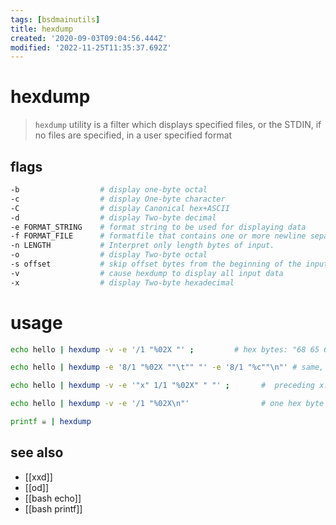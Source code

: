 ```yaml
---
tags: [bsdmainutils]
title: hexdump
created: '2020-09-03T09:04:56.444Z'
modified: '2022-11-25T11:35:37.692Z'
---
```


# hexdump

> `hexdump` utility is a filter which displays specified files, or the STDIN, if no files are specified, in a user specified format

## flags

```sh
-b                  # display one-byte octal 
-c                  # display One-byte character 
-C                  # display Canonical hex+ASCII 
-d                  # display Two-byte decimal 
-e FORMAT_STRING    # format string to be used for displaying data
-f FORMAT_FILE      # formatfile that contains one or more newline separated format strings
-n LENGTH           # Interpret only length bytes of input.
-o                  # display Two-byte octal 
-s offset           # skip offset bytes from the beginning of the input
-v                  # cause hexdump to display all input data
-x                  # display Two-byte hexadecimal 
```

# usage

```sh
echo hello | hexdump -v -e '/1 "%02X "' ;         # hex bytes: "68 65 6C 6C 6F 0A"

echo hello | hexdump -e '8/1 "%02X ""\t"" "' -e '8/1 "%c""\n"' # same, with ASCII section

echo hello | hexdump -v -e '"x" 1/1 "%02X" " "' ;       #  preceding x: x68 x65 x6C x6C x6F x0A

echo hello | hexdump -v -e '/1 "%02X\n"'                # one hex byte per line

printf ☠ | hexdump
```

## see also

- [[xxd]]
- [[od]]
- [[bash echo]]
- [[bash printf]]
